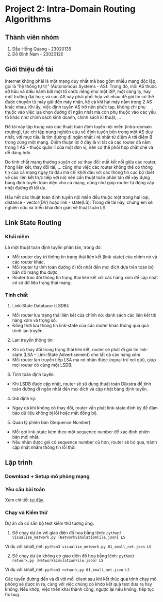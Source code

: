 # Project 2: Intra-Domain Routing Algorithms

## Thành viên nhóm

1. Đầu Hồng Quang - 23020135
2. Đỗ Đình Nam - 23020120

## Giới thiệu đề tài

Internet không phải là một mạng duy nhất mà bao gồm nhiều mạng độc lập, gọi là "hệ thống tự trị" (Autonomous Systems - AS). Trong đó, mỗi AS thuộc sở hữu và điều hành bởi một tổ chức riêng như một ISP, một công ty, hay một trường đại học; và các AS này phải phối hợp với nhau để gói tin có thể được chuyển từ máy gửi đến máy nhận, kể cả khi hai máy nằm trong 2 AS khác nhau. Khi ấy, việc định tuyến AS trở nên phức tạp, không chỉ phụ thuộc vào việc lựa chọn đường đi ngắn nhất mà còn phụ thuộc vào các yếu tố khác như chính sách kinh doanh, chính sách kĩ thuật, ...

Đề tài này tập trung vào các thuật toán định tuyến nội miền (intra-domain routing), tức chỉ tập trung nghiên cứu về định tuyến bên trong một AS duy nhất, với mục tiêu là tìm đường đi ngắn nhất / rẻ nhất từ điểm A tới điểm B trong cùng một mạng. Điểm thuận lợi ở đây là vì tất cả các router đã nằm trong 1 AS - thuộc quản lí của một đơn vị, nên có thể phối hợp chặt chẽ và dễ dàng hơn.

Do tính chất mạng thường xuyên có sự thay đổi: mất kết nối giữa các router, hỏng liên kết, thay đổi tải, ... cũng như việc các router không thể có thông tin của cả mạng ngay từ đầu mà chỉ khởi đầu với các thông tin cục bộ (biết về các liên kết trực tiếp với nó) nên cần thuật toán phân tán để xây dựng bảng định tuyến toàn diện cho cả mạng, cũng như giúp router tự động cập nhật đường đi tối ưu.

Hầu hết các thuật toán định tuyến nội miền đều thuộc một trong hai loại, 
distance - vector(DV) hoặc link - state(LS). Trong đề tài này, chúng em sẽ nghiên cứu và triển khai đơn giản về thuật toán LS.

## Link State Routing

### Khái niệm

Là một thuật toán định tuyến phân tán, trong đó:
- Mỗi router duy trì thông tin trạng thái liên kết (link-state) của chính nó và các router khác.
- Mỗi router tự tính toán đường đi tốt nhất đến mọi đích dựa trên toàn bộ bản đồ mạng thu được.
- Router trao đổi thông tin trạng thái liên kết với các hàng xóm để cập nhật cơ sở dữ liệu trạng thái mạng.

### Tính chất

1. Link-State Database (LSDB):
- Mỗi router lưu trạng thái liên kết của chính nó: danh sách các liên kết tới hàng xóm và trọng số.
- Đồng thời lưu thông tin link-state của các router khác thông qua quá trình lan truyền.
2. Lan truyền thông tin:
- Khi có thay đổi trong trạng thái liên kết, router sẽ phát đi gói tin link-state (LSA – Link-State Advertisement) cho tất cả các hàng xóm.
- Mỗi router lan truyền tiếp LSA mà nó nhận được (ngoại trừ nơi gửi), giúp mọi router có cùng một LSDB.
3. Tính toán định tuyến:
- Khi LSDB được cập nhật, router sẽ sử dụng thuật toán Dijkstra để tính toán đường đi ngắn nhất đến mọi đích và cập nhật bảng định tuyến.
4. Gửi định kỳ:
- Ngay cả khi không có thay đổi, router vẫn phát link-state định kỳ để đảm bảo dữ liệu không bị lỗi hoặc mất đồng bộ.
5. Quản lý phiên bản (Sequence Number):
- Mỗi gói link-state kèm theo một sequence number để xác định phiên bản mới nhất.
- Nếu nhận được gói có sequence number cũ hơn, router sẽ bỏ qua, tránh cập nhật nhầm thông tin lỗi thời.

## Lập trình

### Download + Setup mô phỏng mạng

### Yêu cầu bài toán

Xem chi tiết [tại đây](https://github.com/Harvard-CS145/routing?tab=readme-ov-file#implementation-instructions).

### Chạy và Kiểm thử

Dự án đã có sẵn bộ test kiểm thử tương ứng.

1. Để chạy dự án với giao diện đồ hoạ bằng lệnh:
`python3 visualize_network.py [NetworkSimulationFile.json] LS`

Ví dụ với small_net: 
`python3 visualize_network.py 01_small_net.json LS`

2. Để chạy dự án không có giao diện đồ hoạ bằng lệnh:
`python3 network.py [NetworkSimulationFile.json] LS`

Ví dụ với small_net: 
`python3 network.py 01_small_net.json LS`

Các tuyến đường đến và đi với mỗi client sau khi kết thúc quá trình chạy mô phỏng sẽ được in ra, cùng với việc chúng có khớp kết quả test đưa ra hay không. Nếu khớp, việc triển khai thành công, ngược lại nếu không, tiếp tục fix bug.
